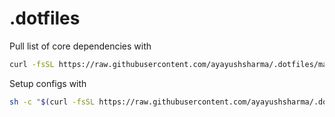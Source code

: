 # .dotfiles

Pull list of core dependencies with

```sh
curl -fsSL https://raw.githubusercontent.com/ayayushsharma/.dotfiles/main/core_dependencies.txt
```

Setup configs with

```sh
sh -c "$(curl -fsSL https://raw.githubusercontent.com/ayayushsharma/.dotfiles/main/init.sh)"
```
